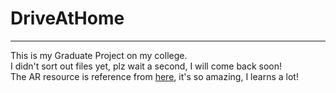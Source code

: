 # DriveAtHome
***
This is my Graduate Project on my college.  
I didn't sort out files yet, plz wait a second, I will come back soon!  
The AR resource is reference from [here](https://github.com/jayantjain100/Augmented-Reality), it's so amazing, I learns a lot!

